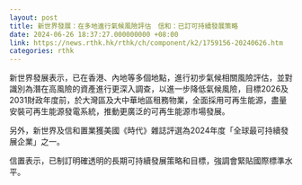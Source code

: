 ```yaml
---
layout: post
title: 新世界發展：在多地進行氣候風險評估　信和：已訂可持續發展策略
date: 2024-06-26 18:37:27.000000000 +08:00
link: https://news.rthk.hk/rthk/ch/component/k2/1759156-20240626.htm
categories: rthk
---
```


新世界發展表示，已在香港、內地等多個地點，進行初步氣候相關風險評估，並對識別為潛在高風險的資產進行更深入調查，以進一步降低氣候風險，目標2026及2031財政年度前，於大灣區及大中華地區租務物業，全面採用可再生能源，盡量安裝可再生能源發電系統，推動更廣泛的可再生能源市場發展。

另外，新世界及信和置業獲美國《時代》雜誌評選為2024年度「全球最可持續發展企業」之一。

信置表示，已制訂明確透明的長期可持續發展策略和目標，強調會緊貼國際標準水平。
